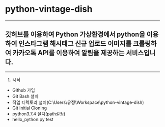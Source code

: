 # python-vintage-dish
-----
## 깃허브를 이용하여 Python 가상환경에서 python을 이용하여 인스타그램 해시태그 신규 업로드 이미지를 크롤링하여 카카오톡 API를 이용하여 알림을 제공하는 서비스입니다.
-----
1. 시작
 - Github 가입
 - Git Bash 설치
 - 작업 디렉토리 설치(C:\Users\유정\Workspace\python-vintage-dish)
 - Git Initial Cloning
 - python3.7.4 설치(path설정)
 - hello_python.py test
